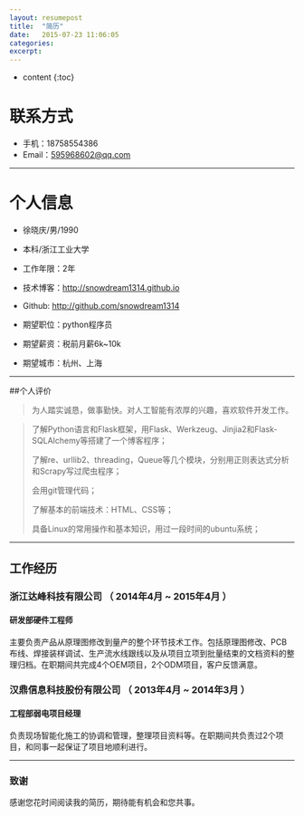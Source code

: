 ```yaml
---
layout: resumepost
title:  "简历"
date:   2015-07-23 11:06:05
categories: 
excerpt: 
---
```


* content
{:toc}


# 联系方式

- 手机：18758554386 
- Email：595968602@qq.com 

---

# 个人信息

 - 徐晓庆/男/1990 
 - 本科/浙江工业大学 
 - 工作年限：2年
 - 技术博客：http://snowdream1314.github.io
 - Github: http://github.com/snowdream1314

 - 期望职位：python程序员
 - 期望薪资：税前月薪6k~10k
 - 期望城市：杭州、上海

---

##个人评价

 >为人踏实诚恳，做事勤快。对人工智能有浓厚的兴趣，喜欢软件开发工作。

 > 了解Python语言和Flask框架，用Flask、Werkzeug、Jinjia2和Flask-SQLAlchemy等搭建了一个博客程序；
>
 > 了解re、urllib2、threading，Queue等几个模块，分别用正则表达式分析和Scrapy写过爬虫程序；
>
 > 会用git管理代码；
>
 > 了解基本的前端技术：HTML、CSS等；
>   
 > 具备Linux的常用操作和基本知识，用过一段时间的ubuntu系统；
> 
---

## 工作经历

### 浙江达峰科技有限公司 （ 2014年4月 ~ 2015年4月 ）

#### 研发部硬件工程师 
主要负责产品从原理图修改到量产的整个环节技术工作。包括原理图修改、PCB布线、焊接装样调试、生产流水线跟线以及从项目立项到批量结束的文档资料的整理归档。在职期间共完成4个OEM项目，2个ODM项目，客户反馈满意。

 
### 汉鼎信息科技股份有限公司 （ 2013年4月 ~ 2014年3月 ）

#### 工程部弱电项目经理 
负责现场智能化施工的协调和管理，整理项目资料等。在职期间共负责过2个项目，和同事一起保证了项目地顺利进行。

---

### 致谢
感谢您花时间阅读我的简历，期待能有机会和您共事。
